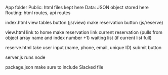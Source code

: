 
App folder
	Public: html files kept here
	Data: JSON object stored here
	Routing: html routes, api routes

index.html
	view tables button (js/view)
	make reservation button (js/reserve)

view.html
	link to home
	make reservation link
	current reservation (pulls from object array name and index number +1)
	waiting list (if current list full)

reserve.html
	take user input (name, phone, email, unique ID)
	submit button

server.js
	runs node

package.json
	make sure to include Slacked file
